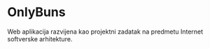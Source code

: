 # OnlyBuns
Web aplikacija razvijena kao projektni zadatak na predmetu Internet softverske arhitekture.
